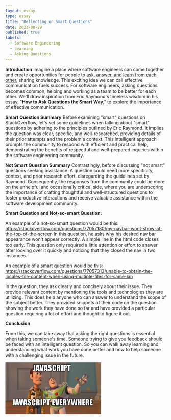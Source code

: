 ```yaml
---
layout: essay
type: essay
title: "Reflecting on Smart Questions"
date: 2023-08-29
published: true
labels:
  - Software Engineering
  - Learning
  - Asking Questions
---
```


<b>Introduction</b>
Imagine a place where software engineers can come together and create opportunities for people to <a href="#">ask, answer, and learn from each other</a>, sharing knowledge. This exciting idea we can call effective communication fuels success. For software engineers, asking questions becomes common, helping and working as a team to be better for each other. We'll draw inspiration from Eric Raymond's timeless wisdom in his essay, "<b>How to Ask Questions the Smart Way</b>," to explore the importance of effective communication.

<b>Smart Question Summary</b>
Before examining "smart" questions on StackOverflow, let's set some guidelines when talking about "smart" questions by adhering to the principles outlined by Eric Raymond. It implies the question was clear, specific, and well-researched, providing details of their prior attempts and the problem's context. This intelligent approach prompts the community to respond with efficient and practical help, demonstrating the benefits of respectful and well-prepared inquiries within the software engineering community.

<b>Not Smart Question Summary</b>
Contrastingly, before discussing "not smart" questions seeking assistance. A question could need more specificity, context, and prior research effort, disregarding the guidelines set by Raymond. Consequently, the responses from the community could be more on the unhelpful and occasionally critical side, where you are underscoring the importance of crafting thoughtful and well-structured questions to foster productive interactions and receive valuable assistance within the software development community.

<b>Smart Question and Not-so-smart Question:</b>

An example of a not-so-smart question would be this: 
<a href="https://stackoverflow.com/questions/77057180/my-navbar-wont-show-at-the-top-of-the-screen">https://stackoverflow.com/questions/77057180/my-navbar-wont-show-at-the-top-of-the-screen</a>
In this question, he asks why his desired nav bar appearance won't appear correctly. A simple line in the html code closes </nav> too early. This question only required a little attention or effort to answer after looking over it quickly and noticing that they closed the nav in two instances.

An example of a smart question would be this:
<a href="https://stackoverflow.com/questions/77057313/unable-to-obtain-the-locales-file-content-when-using-multiple-files-for-same-lan">https://stackoverflow.com/questions/77057313/unable-to-obtain-the-locales-file-content-when-using-multiple-files-for-same-lan</a>

In the question, they ask clearly and concisely about their issue. They provide relevant content by mentioning the tools and technologies they are utilizing. This does help anyone who can answer to understand the scope of the subject better. They provided snippets of their code on the question showing the work they have done so far and have provided a particular question requiring a lot of effort and thought to figure it out. 

<b>Conclusion</b>

From this, we can take away that asking the right questions is essential when taking someone's time. Someone trying to give you feedback should be faced with an intelligent question. So you can walk away learning and understanding what work you have done better and how to help someone with a challenging issue in the future.

<div class="text-center p-4">
  <img width="300px" src="../img/javascript-javascript.jpg" class="img-thumbnail" >
</div>
